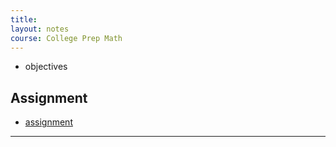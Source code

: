 ```yaml
---
title: 
layout: notes
course: College Prep Math
---
```


- objectives

## Assignment

- [assignment](https://openstax.org/books/elementary-algebra-2e/pages/)

---
